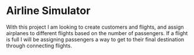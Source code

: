 # Airline Simulator

With this project I am looking to create customers and flights, and assign airplanes to different flights based on the number of passengers. If a flight is full I will be assigning passengers a way to get to their final destination through connecting flights.